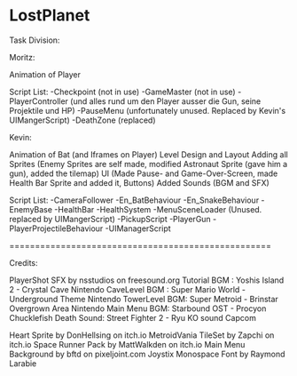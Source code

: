 # LostPlanet

Task Division:


Moritz:

Animation of Player

Script List:
-Checkpoint (not in use)
-GameMaster (not in use)
-PlayerController (und alles rund um den Player ausser die Gun, seine Projektile und HP)
-PauseMenu (unfortunately unused. Replaced by Kevin's UIMangerScript)
-DeathZone (replaced)


Kevin:

Animation of Bat (and Iframes on Player)
Level Design and Layout
Adding all Sprites (Enemy Sprites are self made, modified Astronaut Sprite (gave him a gun), added the tilemap)
UI (Made Pause- and Game-Over-Screen, made Health Bar Sprite and added it, Buttons)
Added Sounds (BGM and SFX)

Script List:
-CameraFollower
-En_BatBehaviour
-En_SnakeBehaviour
-EnemyBase
-HealthBar
-HealthSystem
-MenuSceneLoader (Unused. replaced by UIMangerScript)
-PickupScript
-PlayerGun
-PlayerProjectileBehaviour
-UIManagerScript

===================================================


Credits:

PlayerShot SFX by nsstudios on freesound.org
Tutorial BGM : Yoshis Island 2 - Crystal Cave		Nintendo
CaveLevel BGM : Super Mario World - Underground Theme	Nintendo
TowerLevel BGM: Super Metroid - Brinstar Overgrown Area 	Nintendo
Main Menu BGM: Starbound OST - Procyon		Chucklefish
Death Sound: Street Fighter 2 - Ryu KO sound	Capcom

Heart Sprite by DonHellsing on itch.io
MetroidVania TileSet by Zapchi on itch.io
Space Runner Pack by MattWalkden on itch.io
Main Menu Background by bftd on pixeljoint.com
Joystix Monospace Font by Raymond Larabie